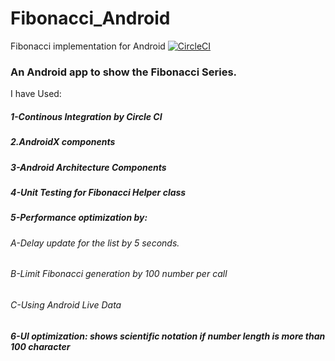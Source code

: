 # Fibonacci_Android
Fibonacci implementation for Android
[![CircleCI](https://circleci.com/gh/amorenew/Fibonacci_Android.svg?style=svg)](https://circleci.com/gh/amorenew/Fibonacci_Android)


### An Android app to show the Fibonacci Series.

I have Used:

##### 1-Continous Integration by Circle CI

##### 2.AndroidX components

##### 3-Android Architecture Components

##### 4-Unit Testing for Fibonacci Helper class

##### 5-Performance optimization by:
  ###### A-Delay update for the list by 5 seconds.
  
  ###### B-Limit Fibonacci generation by 100 number per call
  
  ###### C-Using Android Live Data 

##### 6-UI optimization: shows scientific notation if number length is more than 100 character
